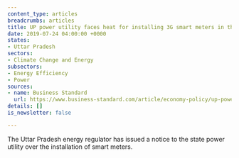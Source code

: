 ```yaml
---
content_type: articles
breadcrumbs: articles
title: UP power utility faces heat for installing 3G smart meters in the age of 4G
date: 2019-07-24 04:00:00 +0000
states:
- Uttar Pradesh
sectors:
- Climate Change and Energy
subsectors:
- Energy Efficiency
- Power
sources:
- name: Business Standard
  url: https://www.business-standard.com/article/economy-policy/up-power-utility-faces-heat-for-installing-3g-smart-meters-in-the-age-of-4g-119071601003_1.html
details: []
is_newsletter: false

---
```

The Uttar Pradesh energy regulator has issued a notice to the state power utility over the installation of smart meters.
